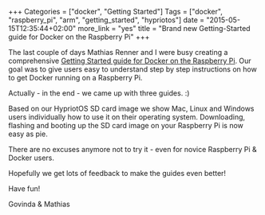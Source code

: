 +++
Categories = ["docker", "Getting Started"]
Tags = ["docker", "raspberry_pi", "arm", "getting_started", "hypriotos"]
date = "2015-05-15T12:35:44+02:00"
more_link = "yes"
title = "Brand new Getting-Started guide for Docker on the Raspberry Pi"
+++

The last couple of days Mathias Renner and I were busy creating a comprehensive [Getting Started guide for Docker on the Raspberry Pi](https://blog.hypriot.com/getting-started).
Our goal was to give users easy to understand step by step instructions on how to get Docker running on a Raspberry Pi.
<!--more-->

Actually - in the end - we came up with three guides. :)

Based on our HypriotOS SD card image we show Mac, Linux and Windows users individually how to use it on their operating system.
Downloading, flashing and booting up the SD card image on your Raspberry Pi is now easy as pie.

There are no excuses anymore not to try it - even for novice Raspberry Pi & Docker users.

Hopefully we get lots of feedback to make the guides even better!

Have fun!

Govinda & Mathias
